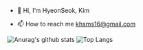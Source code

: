 - 👋 Hi, I’m HyeonSeok, Kim 
<!-- - 👀 I’m interested in front dev -->
<!-- - 🌱 I’m currently learning vue3   -->
- 📫 How to reach me  khsms16@gmail.com

![Anurag's github stats](https://github-readme-stats.vercel.app/api?username=npced16&show_icons=true&theme=dark&include_all_commits=true)
![Top Langs](https://github-readme-stats.vercel.app/api/top-langs/?username=npced16&theme=dark&count_private=true)
<!---
npced16/npced16 is a ✨ special ✨ repository because its `README.md` (this file) appears on your GitHub profile.
You can click the Preview link to take a look at your changes.
--->
